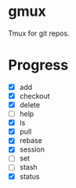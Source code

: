 # gmux
Tmux for git repos.

# Progress

- [x] add
- [x] checkout
- [x] delete
- [ ] help
- [x] ls
- [x] pull
- [x] rebase
- [x] session
- [ ] set
- [ ] stash
- [x] status